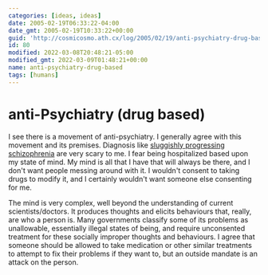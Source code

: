 ```yaml
---
categories: [ideas, ideas]
date: 2005-02-19T06:33:22-04:00
date_gmt: 2005-02-19T10:33:22+00:00
guid: 'http://cosmicosmo.ath.cx/log/2005/02/19/anti-psychiatry-drug-based/'
id: 80
modified: 2022-03-08T20:48:21-05:00
modified_gmt: 2022-03-09T01:48:21+00:00
name: anti-psychiatry-drug-based
tags: [humans]
---
```


anti-Psychiatry (drug based)
============================

I see there is a movement of anti-psychiatry. I generally agree with this movement and its premises. Diagnosis like [sluggishly progressing schizophrenia](http://en.wikipedia.org/wiki/Sluggishly_progressing_schizophrenia) are very scary to me. I fear being hospitalized based upon my state of mind. My mind is all that I have that will always be there, and I don't want people messing around with it. I wouldn't consent to taking drugs to modify it, and I certainly wouldn't want someone else consenting for me.

The mind is very complex, well beyond the understanding of current scientists/doctors. It produces thoughts and elicits behaviours that, really, are who a person is. Many governments classify some of its problems as unallowable, essentially illegal states of being, and require unconsented treatment for these socially improper thoughts and behaviours. I agree that someone should be allowed to take medication or other similar treatments to attempt to fix their problems if they want to, but an outside mandate is an attack on the person.
